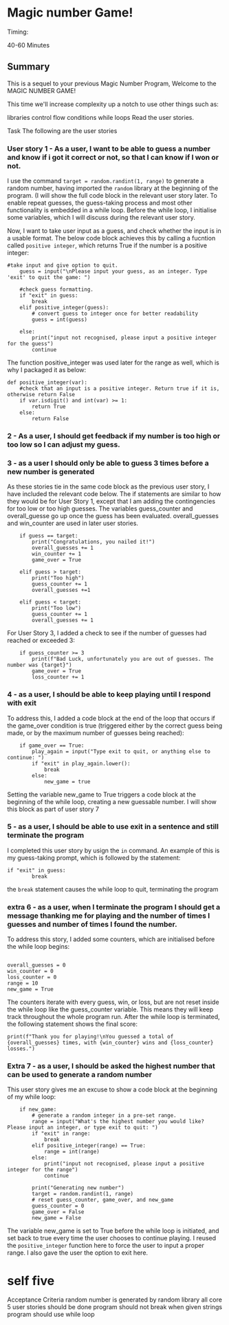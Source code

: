 # Magic number Game!
Timing:

40-60 Minutes

## Summary
This is a sequel to your previous Magic Number Program, Welcome to the MAGIC NUMBER GAME!

This time we'll increase complexity up a notch to use other things such as:

libraries
control flow
conditions
while loops
Read the user stories.

Task
The following are the user stories

### User story 1 - As a user, I want to be able to guess a number and know if i got it correct or not, so that I can know if I won or not.



I use the command ```target = random.randint(1, range)``` to generate a random number, having imported the ```random``` library at the beginning of the program. (I will show the full code block in the relevant user story later. To enable repeat guesses, the guess-taking process and most other functionality is embedded in a while loop. Before the while loop, I initialise some variables, which I will discuss during the relevant user story.


Now, I want to take user input as a guess, and check whether the input is in a usable format. The below code block achieves this by calling a fucntion called ```positive integer```, which returns True if the number is a positive integer:

```
#take input and give option to quit.
    guess = input("\nPlease input your guess, as an integer. Type 'exit' to quit the game: ")

    #check guess formatting.
    if "exit" in guess:
        break
    elif positive_integer(guess):
        # convert guess to integer once for better readability
        guess = int(guess)

    else:
        print("input not recognised, please input a positive integer for the guess")
        continue
   ```
The function positive_integer was used later for the range as well, which is why I packaged it as below:

```
def positive_integer(var):
    #check that an input is a positive integer. Return true if it is, otherwise return False
    if var.isdigit() and int(var) >= 1:
        return True
    else:
        return False
```
### 2 - As a user, I should get feedback if my number is too high or too low so I can adjust my guess.



### 3 - as a user I should only be able to guess 3 times before a new number is generated
As these stories tie in the same code block as the previous user story, I have included the relevant code below. The if statements are similar to how they would be for User Story 1, except that I am adding the contingencies for too low or too high guesses. The variables guess_counter and overall_guesse go up once the guess has been evaluated. overall_guesses and win_counter are used in later user stories.

```
    if guess == target:
        print("Congratulations, you nailed it!")
        overall_guesses += 1
        win_counter += 1
        game_over = True

    elif guess > target:
        print("Too high")
        guess_counter += 1
        overall_guesses +=1

    elif guess < target:
        print("Too low")
        guess_counter += 1
        overall_guesses += 1
```

For User Story 3, I added a check to see if the number of guesses had reached or exceeded 3:
```
    if guess_counter >= 3
        print(f"Bad Luck, unfortunately you are out of guesses. The number was {target}")
        game_over = True
        loss_counter += 1
```
### 4 - as a user, I should be able to keep playing until I respond with exit
To address this, I added a code block at the end of the loop that occurs if the game_over condition is true (triggered either by the correct guess being made, or by the maximum number of guesses being reached):

```
    if game_over == True:
        play_again = input("Type exit to quit, or anything else to continue: ")
        if "exit" in play_again.lower():
            break
        else:
            new_game = true
```
Setting the variable new_game to True triggers a code block at the beginning of the while loop, creating a new guessable number. I will show this block as part of user story 7

### 5 - as a user, I should be able to use exit in a sentence and still terminate the program

I completed this user story by usign the ```in``` command. An example of this is my guess-taking prompt, which is followed by the statement:

```    
if "exit" in guess:
        break
```
the ```break``` statement causes the while loop to quit, terminating the program
### extra 6 - as a user, when I terminate the program I should get a message thanking me for playing and the number of times I guesses and number of times I found the number.

To address this story, I added some counters, which are initialised before the while loop begins:

```

overall_guesses = 0
win_counter = 0
loss_counter = 0
range = 10
new_game = True
```
The counters iterate with every guess, win, or loss, but are not reset inside the while loop like the guess_counter variable. This means they will keep track throughout the whole program run. After the while loop is terminated, the following statement shows the final score:

```
print(f"Thank you for playing!\nYou guessed a total of {overall_guesses} times, with {win_counter} wins and {loss_counter} losses.")
```

### Extra 7 - as a user, I should be asked the highest number that can be used to generate a random number

This user story gives me an excuse to show a code block at the beginning of my while loop:

```
    if new_game:
        # generate a random integer in a pre-set range.
        range = input("What's the highest number you would like? Please input an integer, or type exit to quit: ")
        if "exit" in range:
            break
        elif positive_integer(range) == True:
            range = int(range)
        else:
            print("input not recognised, please input a positive integer for the range")
            continue

        print("Generating new number")
        target = random.randint(1, range)
        # reset guess_counter, game_over, and new_game
        guess_counter = 0
        game_over = False
        new_game = False

```

The variable new_game is set to True before the while loop is initiated, and set back to true every time the user chooses to continue playing. I reused the ```positive_integer``` function here to force the user to input a proper range. I also gave the user the option to exit here.

# self five
Acceptance Criteria
random number is generated by random library
all core 5 user stories should be done
program should not break when given strings
program should use while loop